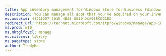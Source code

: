 ```yaml
---
title: App inventory management for Windows Store for Business (Windows 10)
description: You can manage all apps that you've acquired on your Inventory page.
ms.assetid: 44211937-801B-4B85-8810-9CA055CDB1B2
redirect_url: https://technet.microsoft.com/itpro/windows/manage/app-inventory-managemement-windows-store-for-business
ms.prod: w10
ms.mktglfcycl: manage
ms.sitesec: library
ms.pagetype: store
author: TrudyHa
---
```


